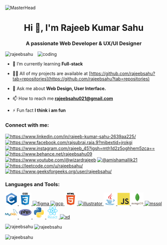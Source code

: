![MasterHead](https://user-images.githubusercontent.com/90236635/232446433-d5540fa2-fe28-4bb8-b929-cdb51fe61336.gif)
<h1 align="center">Hi 👋, I'm Rajeeb Kumar Sahu</h1>
<h3 align="center">A passionate Web Developer & UX/UI Designer</h3>
<img align="right" alt="coding" width="400" src="https://noclinks.net/assets/img/softwaredev.gif">

<p align="left"> <img src="https://komarev.com/ghpvc/?username=rajeebsahu&label=Profile%20views&color=0e75b6&style=flat" alt="rajeebsahu" /> </p>

- 🌱 I’m currently learning **Full-stack**

- 👨‍💻 All of my projects are available at [https://github.com/rajeebsahu?tab=repositories](https://github.com/rajeebsahu?tab=repositories)

- 💬 Ask me about **Web Design, User Interface.**

- 📫 How to reach me **rajeebsahu021@gmail.com**

- ⚡ Fun fact **I think i am fun**

<h3 align="left">Connect with me:</h3>
<p align="left">
<a href="https://linkedin.com/in/https://www.linkedin.com/in/rajeeb-kumar-sahu-2639aa225/" target="blank"><img align="center" src="https://raw.githubusercontent.com/rahuldkjain/github-profile-readme-generator/master/src/images/icons/Social/linked-in-alt.svg" alt="https://www.linkedin.com/in/rajeeb-kumar-sahu-2639aa225/" height="30" width="40" /></a>
<a href="https://fb.com/https://www.facebook.com/rajsubraj.raja.9?mibextid=jrokgi" target="blank"><img align="center" src="https://raw.githubusercontent.com/rahuldkjain/github-profile-readme-generator/master/src/images/icons/Social/facebook.svg" alt="https://www.facebook.com/rajsubraj.raja.9?mibextid=jrokgi" height="30" width="40" /></a>
<a href="https://instagram.com/https://www.instagram.com/rajeeb_45?igsh=mth1d2z5oghhem5zca==" target="blank"><img align="center" src="https://raw.githubusercontent.com/rahuldkjain/github-profile-readme-generator/master/src/images/icons/Social/instagram.svg" alt="https://www.instagram.com/rajeeb_45?igsh=mth1d2z5oghhem5zca==" height="30" width="40" /></a>
<a href="https://www.behance.net/https://www.behance.net/rajeebsahu09" target="blank"><img align="center" src="https://raw.githubusercontent.com/rahuldkjain/github-profile-readme-generator/master/src/images/icons/Social/behance.svg" alt="https://www.behance.net/rajeebsahu09" height="30" width="40" /></a>
<a href="https://www.youtube.com/c/https://www.youtube.com/@wizardrajeeb" target="blank"><img align="center" src="https://raw.githubusercontent.com/rahuldkjain/github-profile-readme-generator/master/src/images/icons/Social/youtube.svg" alt="https://www.youtube.com/@wizardrajeeb" height="30" width="40" /></a>
<a href="https://www.hackerrank.com/@amishamallik21" target="blank"><img align="center" src="https://raw.githubusercontent.com/rahuldkjain/github-profile-readme-generator/master/src/images/icons/Social/hackerrank.svg" alt="@amishamallik21" height="30" width="40" /></a>
<a href="https://www.leetcode.com/https://leetcode.com/u/rajeebsahu/" target="blank"><img align="center" src="https://raw.githubusercontent.com/rahuldkjain/github-profile-readme-generator/master/src/images/icons/Social/leet-code.svg" alt="https://leetcode.com/u/rajeebsahu/" height="30" width="40" /></a>
<a href="https://auth.geeksforgeeks.org/user/https://www.geeksforgeeks.org/user/rajeebsahu/" target="blank"><img align="center" src="https://raw.githubusercontent.com/rahuldkjain/github-profile-readme-generator/master/src/images/icons/Social/geeks-for-geeks.svg" alt="https://www.geeksforgeeks.org/user/rajeebsahu/" height="30" width="40" /></a>
</p>

<h3 align="left">Languages and Tools:</h3>
<p align="left"> <a href="https://www.cprogramming.com/" target="_blank" rel="noreferrer"> <img src="https://raw.githubusercontent.com/devicons/devicon/master/icons/c/c-original.svg" alt="c" width="40" height="40"/> </a> <a href="https://www.w3schools.com/css/" target="_blank" rel="noreferrer"> <img src="https://raw.githubusercontent.com/devicons/devicon/master/icons/css3/css3-original-wordmark.svg" alt="css3" width="40" height="40"/> </a> <a href="https://www.figma.com/" target="_blank" rel="noreferrer"> <img src="https://www.vectorlogo.zone/logos/figma/figma-icon.svg" alt="figma" width="40" height="40"/> </a> <a href="https://cloud.google.com" target="_blank" rel="noreferrer"> <img src="https://www.vectorlogo.zone/logos/google_cloud/google_cloud-icon.svg" alt="gcp" width="40" height="40"/> </a> <a href="https://www.w3.org/html/" target="_blank" rel="noreferrer"> <img src="https://raw.githubusercontent.com/devicons/devicon/master/icons/html5/html5-original-wordmark.svg" alt="html5" width="40" height="40"/> </a> <a href="https://www.adobe.com/in/products/illustrator.html" target="_blank" rel="noreferrer"> <img src="https://www.vectorlogo.zone/logos/adobe_illustrator/adobe_illustrator-icon.svg" alt="illustrator" width="40" height="40"/> </a> <a href="https://www.java.com" target="_blank" rel="noreferrer"> <img src="https://raw.githubusercontent.com/devicons/devicon/master/icons/java/java-original.svg" alt="java" width="40" height="40"/> </a> <a href="https://developer.mozilla.org/en-US/docs/Web/JavaScript" target="_blank" rel="noreferrer"> <img src="https://raw.githubusercontent.com/devicons/devicon/master/icons/javascript/javascript-original.svg" alt="javascript" width="40" height="40"/> </a> <a href="https://www.mongodb.com/" target="_blank" rel="noreferrer"> <img src="https://raw.githubusercontent.com/devicons/devicon/master/icons/mongodb/mongodb-original-wordmark.svg" alt="mongodb" width="40" height="40"/> </a> <a href="https://www.microsoft.com/en-us/sql-server" target="_blank" rel="noreferrer"> <img src="https://www.svgrepo.com/show/303229/microsoft-sql-server-logo.svg" alt="mssql" width="40" height="40"/> </a> <a href="https://www.mysql.com/" target="_blank" rel="noreferrer"> <img src="https://raw.githubusercontent.com/devicons/devicon/master/icons/mysql/mysql-original-wordmark.svg" alt="mysql" width="40" height="40"/> </a> <a href="https://www.php.net" target="_blank" rel="noreferrer"> <img src="https://raw.githubusercontent.com/devicons/devicon/master/icons/php/php-original.svg" alt="php" width="40" height="40"/> </a> <a href="https://www.python.org" target="_blank" rel="noreferrer"> <img src="https://raw.githubusercontent.com/devicons/devicon/master/icons/python/python-original.svg" alt="python" width="40" height="40"/> </a> <a href="https://reactjs.org/" target="_blank" rel="noreferrer"> <img src="https://raw.githubusercontent.com/devicons/devicon/master/icons/react/react-original-wordmark.svg" alt="react" width="40" height="40"/> </a> <a href="https://www.adobe.com/products/xd.html" target="_blank" rel="noreferrer"> <img src="https://cdn.worldvectorlogo.com/logos/adobe-xd.svg" alt="xd" width="40" height="40"/> </a> </p>

<p><img align="left" src="https://github-readme-stats.vercel.app/api/top-langs?username=rajeebsahu&show_icons=true&locale=en&layout=compact" alt="rajeebsahu" /></p>

<p>&nbsp;<img align="center" src="https://github-readme-stats.vercel.app/api?username=rajeebsahu&show_icons=true&locale=en" alt="rajeebsahu" /></p>

<p><img align="center" src="https://github-readme-streak-stats.herokuapp.com/?user=rajeebsahu&" alt="rajeebsahu" /></p>

